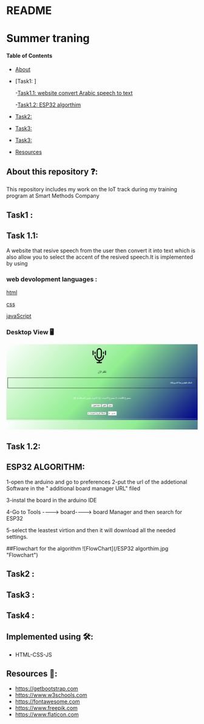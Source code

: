 # README
# Summer traning
#### Table of Contents  
* [About](https://github.com/shahadalboti/README#about-this-repository-)  
* [Task1: ]
  
  -[Task1.1: website convert Arabic speech to text ](https://github.com/shahadalboti/README#task1-) 
  
  -[Task1.2:  ESP32 algorthim ](https://github.com/shahadalboti/README#task1-) 
  
* [Task2:](https://github.com/shahadalboti/README#Task2-)  
* [Task3:](https://github.com/shahadalboti/README#Task3-)  
* [Task3:](https://github.com/shahadalboti/README#Task4-)  
* [Resources](https://github.com/shahadalboti/README#resources-)  

## About this repository ❓:
This repository includes my work on the IoT track during my training program at Smart Methods Company 

## Task1 :
## Task 1.1:
A website that resive speech from the user then convert it into text which is also allow you to select the accent of the resived speech.It is implemented by using 

### web devolopment languages : 

[html](/index.html "html code")

[css](/script.js "JS code") 

[javaScript](/style.css "Css code")

### Desktop View 🖥️
![Desktop view](/websiteRevel.png "website page") 

## Task 1.2:
## ESP32 ALGORITHM:
1-open the arduino and go to preferences
2-put the url of the addetional Software in the " additional board manager URL" filed


3-instal the board in the arduino IDE


4-Go to Tools ----> board----> board Manager and then search for ESP32


5-select the leastest virtion and then it will download all the needed settings.

##Flowchart for the algorithm
![FlowChart](/ESP32 algorthim.jpg "Flowchart") 
## Task2 :



## Task3 :



## Task4 :

## Implemented using 🛠️:
* HTML-CSS-JS


## Resources 📜:
- https://getbootstrap.com
- https://www.w3schools.com
- https://fontawesome.com
- https://www.freepik.com
- https://www.flaticon.com

